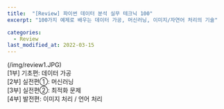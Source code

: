 ```yaml
---
title:  "[Review] 파이썬 데이터 분석 실무 테크닉 100"
excerpt: "100가지 예제로 배우는 데이터 가공, 머신러닝, 이미지/자연어 처리의 기술"

categories:
  - Review
last_modified_at: 2022-03-15
---
```


(/img/review1.JPG)
<br>
[1부] 기초편: 데이터 가공 <br>
[2부] 실전편①: 머신러닝 <br>
[3부] 실전편②: 최적화 문제 <br>
[4부] 발전편: 이미지 처리 / 언어 처리 <br>